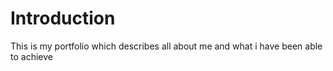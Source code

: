 # Introduction
This is my portfolio which describes all about me and what i have been able to achieve